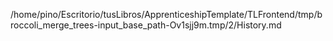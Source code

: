 /home/pino/Escritorio/tusLibros/ApprenticeshipTemplate/TLFrontend/tmp/broccoli_merge_trees-input_base_path-Ov1sjj9m.tmp/2/History.md